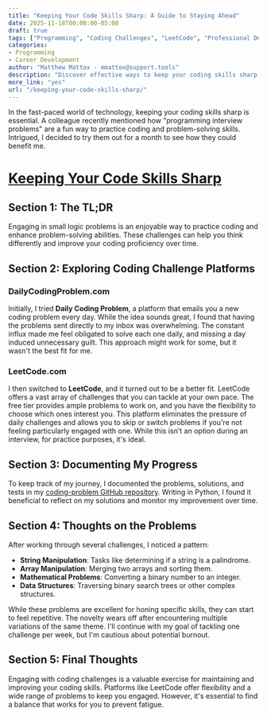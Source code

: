 ```yaml
---
title: "Keeping Your Code Skills Sharp: A Guide to Staying Ahead"
date: 2025-11-18T00:00:00-05:00
draft: true
tags: ["Programming", "Coding Challenges", "LeetCode", "Professional Development", "Support.Tools"]
categories:
- Programming
- Career Development
author: "Matthew Mattox - mmattox@support.tools"
description: "Discover effective ways to keep your coding skills sharp with coding challenges and problem-solving platforms."
more_link: "yes"
url: "/keeping-your-code-skills-sharp/"
---
```


In the fast-paced world of technology, keeping your coding skills sharp is essential. A colleague recently mentioned how "programming interview problems" are a fun way to practice coding and problem-solving skills. Intrigued, I decided to try them out for a month to see how they could benefit me.

<!--more-->

# [Keeping Your Code Skills Sharp](#keeping-your-code-skills-sharp)

## Section 1: The TL;DR  

Engaging in small logic problems is an enjoyable way to practice coding and enhance problem-solving abilities. These challenges can help you think differently and improve your coding proficiency over time.

## Section 2: Exploring Coding Challenge Platforms  

### DailyCodingProblem.com

Initially, I tried **Daily Coding Problem**, a platform that emails you a new coding problem every day. While the idea sounds great, I found that having the problems sent directly to my inbox was overwhelming. The constant influx made me feel obligated to solve each one daily, and missing a day induced unnecessary guilt. This approach might work for some, but it wasn't the best fit for me.

### LeetCode.com

I then switched to **LeetCode**, and it turned out to be a better fit. LeetCode offers a vast array of challenges that you can tackle at your own pace. The free tier provides ample problems to work on, and you have the flexibility to choose which ones interest you. This platform eliminates the pressure of daily challenges and allows you to skip or switch problems if you're not feeling particularly engaged with one. While this isn't an option during an interview, for practice purposes, it's ideal.

## Section 3: Documenting My Progress  

To keep track of my journey, I documented the problems, solutions, and tests in my [coding-problem GitHub repository](https://github.com/yourusername/coding-problem). Writing in Python, I found it beneficial to reflect on my solutions and monitor my improvement over time.

## Section 4: Thoughts on the Problems  

After working through several challenges, I noticed a pattern:

- **String Manipulation**: Tasks like determining if a string is a palindrome.
- **Array Manipulation**: Merging two arrays and sorting them.
- **Mathematical Problems**: Converting a binary number to an integer.
- **Data Structures**: Traversing binary search trees or other complex structures.

While these problems are excellent for honing specific skills, they can start to feel repetitive. The novelty wears off after encountering multiple variations of the same theme. I'll continue with my goal of tackling one challenge per week, but I'm cautious about potential burnout.

## Section 5: Final Thoughts  

Engaging with coding challenges is a valuable exercise for maintaining and improving your coding skills. Platforms like LeetCode offer flexibility and a wide range of problems to keep you engaged. However, it's essential to find a balance that works for you to prevent fatigue.

